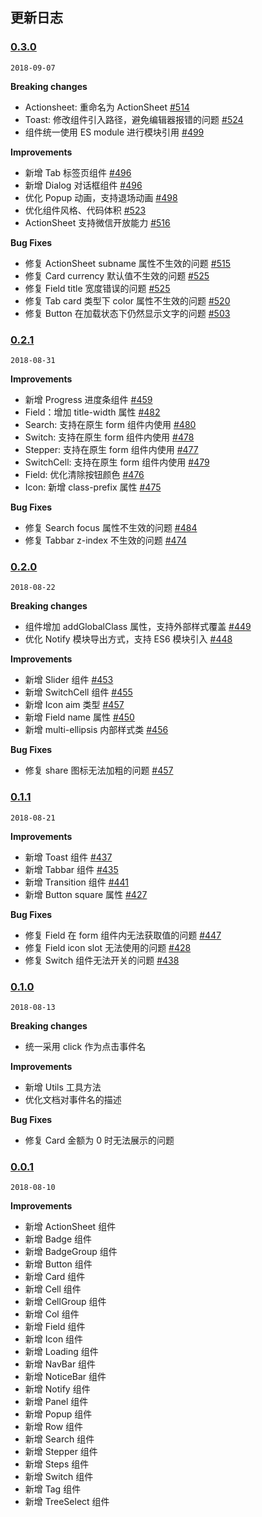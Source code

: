 ## 更新日志

### [0.3.0](https://github.com/youzan/vant-weapp/tree/v0.3.0)
`2018-09-07`

**Breaking changes**

- Actionsheet: 重命名为 ActionSheet [\#514](https://github.com/youzan/vant-weapp/pull/514)
- Toast: 修改组件引入路径，避免编辑器报错的问题 [\#524](https://github.com/youzan/vant-weapp/pull/524)
- 组件统一使用 ES module 进行模块引用 [\#499](https://github.com/youzan/vant-weapp/pull/499)

**Improvements**

- 新增 Tab 标签页组件 [\#496](https://github.com/youzan/vant-weapp/pull/496)
- 新增 Dialog 对话框组件 [\#496](https://github.com/youzan/vant-weapp/pull/496)
- 优化 Popup 动画，支持退场动画 [\#498](https://github.com/youzan/vant-weapp/pull/498)
- 优化组件风格、代码体积 [\#523](https://github.com/youzan/vant-weapp/pull/523)
- ActionSheet 支持微信开放能力 [\#516](https://github.com/youzan/vant-weapp/pull/516)

**Bug Fixes**

- 修复 ActionSheet subname 属性不生效的问题 [\#515](https://github.com/youzan/vant-weapp/pull/515)
- 修复 Card currency 默认值不生效的问题 [\#525](https://github.com/youzan/vant-weapp/pull/525)
- 修复 Field title 宽度错误的问题 [\#525](https://github.com/youzan/vant-weapp/pull/525)
- 修复 Tab card 类型下 color 属性不生效的问题 [\#520](https://github.com/youzan/vant-weapp/pull/520)
- 修复 Button 在加载状态下仍然显示文字的问题 [\#503](https://github.com/youzan/vant-weapp/pull/503)


### [0.2.1](https://github.com/youzan/vant-weapp/tree/v0.2.1)
`2018-08-31`

**Improvements**

- 新增 Progress 进度条组件 [\#459](https://github.com/youzan/vant-weapp/pull/459)
- Field：增加 title-width 属性 [\#482](https://github.com/youzan/vant-weapp/pull/482)
- Search: 支持在原生 form 组件内使用 [\#480](https://github.com/youzan/vant-weapp/pull/480)
- Switch: 支持在原生 form 组件内使用 [\#478](https://github.com/youzan/vant-weapp/pull/478)
- Stepper: 支持在原生 form 组件内使用 [\#477](https://github.com/youzan/vant-weapp/pull/477)
- SwitchCell: 支持在原生 form 组件内使用 [\#479](https://github.com/youzan/vant-weapp/pull/479)
- Field: 优化清除按钮颜色 [\#476](https://github.com/youzan/vant-weapp/pull/476)
- Icon: 新增 class-prefix 属性 [\#475](https://github.com/youzan/vant-weapp/pull/475)

**Bug Fixes**

- 修复 Search focus 属性不生效的问题 [\#484](https://github.com/youzan/vant-weapp/pull/484)
- 修复 Tabbar z-index 不生效的问题 [\#474](https://github.com/youzan/vant-weapp/pull/474)


### [0.2.0](https://github.com/youzan/vant-weapp/tree/v0.2.0)
`2018-08-22`

**Breaking changes**

- 组件增加 addGlobalClass 属性，支持外部样式覆盖 [\#449](https://github.com/youzan/vant-weapp/pull/449)
- 优化 Notify 模块导出方式，支持 ES6 模块引入 [\#448](https://github.com/youzan/vant-weapp/pull/448)

**Improvements**

- 新增 Slider 组件 [\#453](https://github.com/youzan/vant-weapp/pull/453)
- 新增 SwitchCell 组件 [\#455](https://github.com/youzan/vant-weapp/pull/455)
- 新增 Icon aim 类型 [\#457](https://github.com/youzan/vant-weapp/pull/457)
- 新增 Field name 属性 [\#450](https://github.com/youzan/vant-weapp/pull/450)
- 新增 multi-ellipsis 内部样式类 [\#456](https://github.com/youzan/vant-weapp/pull/456)

**Bug Fixes**

- 修复 share 图标无法加粗的问题 [\#457](https://github.com/youzan/vant-weapp/pull/457)

### [0.1.1](https://github.com/youzan/vant-weapp/tree/v0.1.1)
`2018-08-21`

**Improvements**

- 新增 Toast 组件 [\#437](https://github.com/youzan/vant-weapp/pull/437)
- 新增 Tabbar 组件 [\#435](https://github.com/youzan/vant-weapp/pull/435)
- 新增 Transition 组件 [\#441](https://github.com/youzan/vant-weapp/pull/441)
- 新增 Button square 属性 [\#427](https://github.com/youzan/vant-weapp/pull/427)

**Bug Fixes**

- 修复 Field 在 form 组件内无法获取值的问题 [\#447](https://github.com/youzan/vant-weapp/pull/447)
- 修复 Field icon slot 无法使用的问题 [\#428](https://github.com/youzan/vant-weapp/pull/428)
- 修复 Switch 组件无法开关的问题 [\#438](https://github.com/youzan/vant-weapp/pull/438)

### [0.1.0](https://github.com/youzan/vant-weapp/tree/v0.1.0)
`2018-08-13`

**Breaking changes**

- 统一采用 click 作为点击事件名

**Improvements**

- 新增 Utils 工具方法
- 优化文档对事件名的描述

**Bug Fixes**

- 修复 Card 金额为 0 时无法展示的问题


### [0.0.1](https://github.com/youzan/vant-weapp/tree/v0.0.1)
`2018-08-10`

**Improvements**

- 新增 ActionSheet 组件
- 新增 Badge 组件
- 新增 BadgeGroup 组件
- 新增 Button 组件
- 新增 Card 组件
- 新增 Cell 组件
- 新增 CellGroup 组件
- 新增 Col 组件
- 新增 Field 组件
- 新增 Icon 组件
- 新增 Loading 组件
- 新增 NavBar 组件
- 新增 NoticeBar 组件
- 新增 Notify 组件
- 新增 Panel 组件
- 新增 Popup 组件
- 新增 Row 组件
- 新增 Search 组件
- 新增 Stepper 组件
- 新增 Steps 组件
- 新增 Switch 组件
- 新增 Tag 组件
- 新增 TreeSelect 组件
